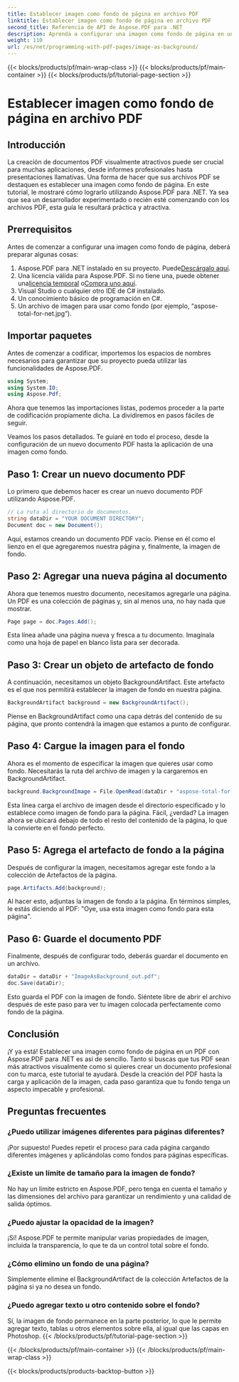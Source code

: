 ```yaml
---
title: Establecer imagen como fondo de página en archivo PDF
linktitle: Establecer imagen como fondo de página en archivo PDF
second_title: Referencia de API de Aspose.PDF para .NET
description: Aprenda a configurar una imagen como fondo de página en un PDF con Aspose.PDF para .NET con esta guía paso a paso. Cree documentos profesionales y visualmente atractivos.
weight: 110
url: /es/net/programming-with-pdf-pages/image-as-background/
---
```


{{< blocks/products/pf/main-wrap-class >}}
{{< blocks/products/pf/main-container >}}
{{< blocks/products/pf/tutorial-page-section >}}

# Establecer imagen como fondo de página en archivo PDF

## Introducción

La creación de documentos PDF visualmente atractivos puede ser crucial para muchas aplicaciones, desde informes profesionales hasta presentaciones llamativas. Una forma de hacer que sus archivos PDF se destaquen es establecer una imagen como fondo de página. En este tutorial, le mostraré cómo lograrlo utilizando Aspose.PDF para .NET. Ya sea que sea un desarrollador experimentado o recién esté comenzando con los archivos PDF, esta guía le resultará práctica y atractiva.

## Prerrequisitos

Antes de comenzar a configurar una imagen como fondo de página, deberá preparar algunas cosas:

1.  Aspose.PDF para .NET instalado en su proyecto. Puede[Descárgalo aquí](https://releases.aspose.com/pdf/net/).
2.  Una licencia válida para Aspose.PDF. Si no tiene una, puede obtener una[licencia temporal](https://purchase.aspose.com/temporary-license/) o[Compra uno aquí](https://purchase.aspose.com/buy).
3. Visual Studio o cualquier otro IDE de C# instalado.
4. Un conocimiento básico de programación en C#.
5. Un archivo de imagen para usar como fondo (por ejemplo, “aspose-total-for-net.jpg”).

## Importar paquetes

Antes de comenzar a codificar, importemos los espacios de nombres necesarios para garantizar que su proyecto pueda utilizar las funcionalidades de Aspose.PDF.

```csharp
using System;
using System.IO;
using Aspose.Pdf;
```

Ahora que tenemos las importaciones listas, podemos proceder a la parte de codificación propiamente dicha. La dividiremos en pasos fáciles de seguir.

Veamos los pasos detallados. Te guiaré en todo el proceso, desde la configuración de un nuevo documento PDF hasta la aplicación de una imagen como fondo.

## Paso 1: Crear un nuevo documento PDF

Lo primero que debemos hacer es crear un nuevo documento PDF utilizando Aspose.PDF.

```csharp
// La ruta al directorio de documentos.
string dataDir = "YOUR DOCUMENT DIRECTORY";
Document doc = new Document();
```

Aquí, estamos creando un documento PDF vacío. Piense en él como el lienzo en el que agregaremos nuestra página y, finalmente, la imagen de fondo.

## Paso 2: Agregar una nueva página al documento

Ahora que tenemos nuestro documento, necesitamos agregarle una página. Un PDF es una colección de páginas y, sin al menos una, no hay nada que mostrar.

```csharp
Page page = doc.Pages.Add();
```

Esta línea añade una página nueva y fresca a tu documento. Imagínala como una hoja de papel en blanco lista para ser decorada.

## Paso 3: Crear un objeto de artefacto de fondo

A continuación, necesitamos un objeto BackgroundArtifact. Este artefacto es el que nos permitirá establecer la imagen de fondo en nuestra página.

```csharp
BackgroundArtifact background = new BackgroundArtifact();
```

Piense en BackgroundArtifact como una capa detrás del contenido de su página, que pronto contendrá la imagen que estamos a punto de configurar.

## Paso 4: Cargue la imagen para el fondo

Ahora es el momento de especificar la imagen que quieres usar como fondo. Necesitarás la ruta del archivo de imagen y la cargaremos en BackgroundArtifact.

```csharp
background.BackgroundImage = File.OpenRead(dataDir + "aspose-total-for-net.jpg");
```

Esta línea carga el archivo de imagen desde el directorio especificado y lo establece como imagen de fondo para la página. Fácil, ¿verdad? La imagen ahora se ubicará debajo de todo el resto del contenido de la página, lo que la convierte en el fondo perfecto.

## Paso 5: Agrega el artefacto de fondo a la página

Después de configurar la imagen, necesitamos agregar este fondo a la colección de Artefactos de la página.

```csharp
page.Artifacts.Add(background);
```

Al hacer esto, adjuntas la imagen de fondo a la página. En términos simples, le estás diciendo al PDF: "Oye, usa esta imagen como fondo para esta página".

## Paso 6: Guarde el documento PDF

Finalmente, después de configurar todo, deberás guardar el documento en un archivo.

```csharp
dataDir = dataDir + "ImageAsBackground_out.pdf";
doc.Save(dataDir);
```

Esto guarda el PDF con la imagen de fondo. Siéntete libre de abrir el archivo después de este paso para ver tu imagen colocada perfectamente como fondo de la página.

## Conclusión

¡Y ya está! Establecer una imagen como fondo de página en un PDF con Aspose.PDF para .NET es así de sencillo. Tanto si buscas que tus PDF sean más atractivos visualmente como si quieres crear un documento profesional con tu marca, este tutorial te ayudará. Desde la creación del PDF hasta la carga y aplicación de la imagen, cada paso garantiza que tu fondo tenga un aspecto impecable y profesional.

## Preguntas frecuentes

### ¿Puedo utilizar imágenes diferentes para páginas diferentes?
¡Por supuesto! Puedes repetir el proceso para cada página cargando diferentes imágenes y aplicándolas como fondos para páginas específicas.

### ¿Existe un límite de tamaño para la imagen de fondo?
No hay un límite estricto en Aspose.PDF, pero tenga en cuenta el tamaño y las dimensiones del archivo para garantizar un rendimiento y una calidad de salida óptimos.

### ¿Puedo ajustar la opacidad de la imagen?
¡Sí! Aspose.PDF te permite manipular varias propiedades de imagen, incluida la transparencia, lo que te da un control total sobre el fondo.

### ¿Cómo elimino un fondo de una página?
Simplemente elimine el BackgroundArtifact de la colección Artefactos de la página si ya no desea un fondo.

### ¿Puedo agregar texto u otro contenido sobre el fondo?
Sí, la imagen de fondo permanece en la parte posterior, lo que le permite agregar texto, tablas u otros elementos sobre ella, al igual que las capas en Photoshop.
{{< /blocks/products/pf/tutorial-page-section >}}

{{< /blocks/products/pf/main-container >}}
{{< /blocks/products/pf/main-wrap-class >}}

{{< blocks/products/products-backtop-button >}}
